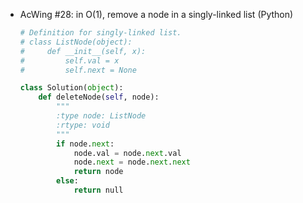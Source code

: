 -   AcWing #28: in O(1), remove a node in a singly-linked list (Python)
    
    ```python
    # Definition for singly-linked list.
    # class ListNode(object):
    #     def __init__(self, x):
    #         self.val = x
    #         self.next = None
    
    class Solution(object):
        def deleteNode(self, node):
            """
            :type node: ListNode
            :rtype: void 
            """
            if node.next:
                node.val = node.next.val
                node.next = node.next.next
                return node
            else:
                return null
    ```